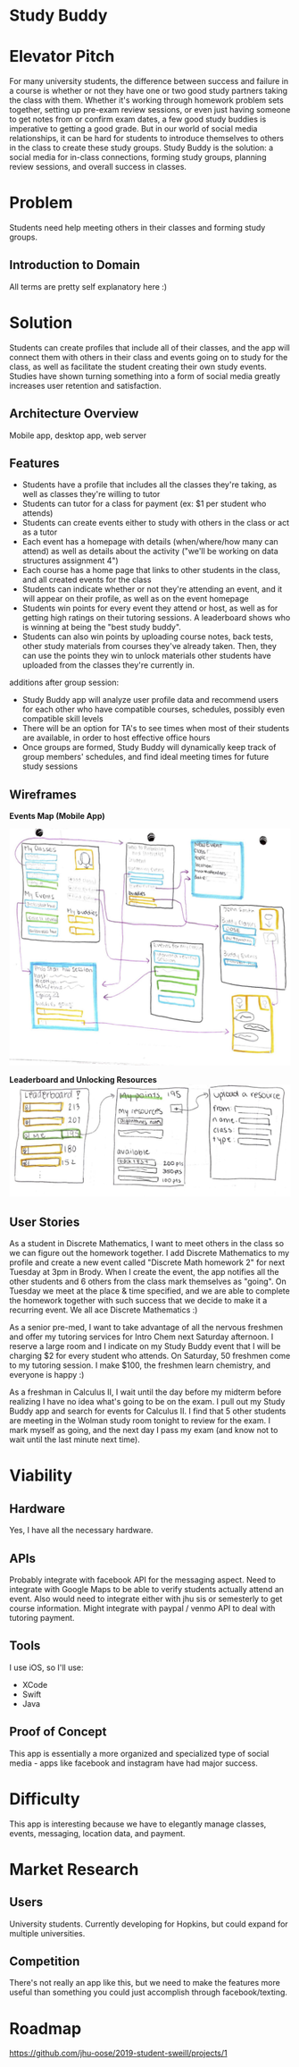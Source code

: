 # Study Buddy

# Elevator Pitch

For many university students, the difference between success and failure in a course
is whether or not they have one or two good study partners taking the class with
them. Whether it's working through homework problem sets together, setting up
pre-exam review sessions, or even just having someone to get notes from or confirm exam
dates, a few good study buddies is imperative to getting a good grade. But in
our world of social media relationships, it can be hard for students to introduce
themselves to others in the class to create these study groups. Study Buddy is
the solution: a social media for in-class connections, forming study groups,
planning review sessions, and overall success in classes.

# Problem

Students need help meeting others in their classes and forming study groups.

## Introduction to Domain
All terms are pretty self explanatory here :)

# Solution

Students can create profiles that include all of their classes, and the app will
connect them with others in their class and events going on to study for the class,
as well as facilitate the student creating their own study events. Studies have shown
turning something into a form of social media greatly increases user retention
and satisfaction.

## Architecture Overview

Mobile app, desktop app, web server

## Features

- Students have a profile that includes all the classes they're taking, as well
as classes they're willing to tutor
- Students can tutor for a class for payment (ex: $1 per student who attends)
- Students can create events either to study with others in the class or act as a tutor
- Each event has a homepage with details (when/where/how many can attend) as well as
details about the activity ("we'll be working on data structures assignment 4")
- Each course has a home page that links to other students in the class, and all
created events for the class
- Students can indicate whether or not they're attending an event, and it will appear
on their profile, as well as on the event homepage
- Students win points for every event they attend or host, as well as for
getting high ratings on their tutoring sessions. A leaderboard shows who is winning
at being the "best study buddy".
- Students can also win points by uploading course notes, back tests, other study
materials from courses they've already taken. Then, they can use the points they win
to unlock materials other students have uploaded from the classes they're currently in.  

additions after group session:
- Study Buddy app will analyze user profile data and recommend 
users for each other who have compatible courses, schedules, possibly even compatible skill 
levels
- There will be an option for TA's to see times when most of their students
are available, in order to host effective office hours
- Once groups are formed, Study Buddy will dynamically keep track of group members' 
schedules, and find ideal meeting times for future study sessions


## Wireframes

**Events Map (Mobile App)**

![](wireframeoose.png)

**Leaderboard and Unlocking Resources**
![](wireframe2.png)

## User Stories

As a student in Discrete Mathematics, I want to meet others in the class so we
can figure out the homework together. I add Discrete Mathematics to my profile
and create a new event called "Discrete Math homework 2" for next Tuesday at
3pm in Brody. When I create the event, the app notifies all the other students
and 6 others from the class mark themselves as "going". On Tuesday we meet
at the place & time specified, and we are able to complete the homework together
with such success that we decide to make it a recurring event. We all ace
Discrete Mathematics :)

As a senior pre-med, I want to take advantage of all the nervous freshmen and
offer my tutoring services for Intro Chem next Saturday afternoon. I reserve a
large room and I indicate on my Study Buddy event that I will be charging
$2 for every student who attends. On Saturday, 50 freshmen come to my tutoring session.
I make $100, the freshmen learn chemistry, and everyone is happy :)

As a freshman in Calculus II, I wait until the day before my midterm before
realizing I have no idea what's going to be on the exam. I pull out my Study
Buddy app and search for events for Calculus II. I find that 5 other students
are meeting in the Wolman study room tonight to review for the exam. I mark
myself as going, and the next day I pass my exam (and know not to wait until the
last minute next time).  


# Viability

## Hardware

Yes, I have all the necessary hardware.

## APIs

Probably integrate with facebook API for the messaging aspect. Need to integrate
with Google Maps to be able to verify students actually attend an event. Also would need
to integrate either with jhu sis or semesterly to get course information. Might
integrate with paypal / venmo API to deal with tutoring payment.

## Tools

I use iOS, so I'll use:
- XCode
- Swift
- Java

## Proof of Concept

This app is essentially a more organized and specialized type of social media -
apps like facebook and instagram have had major success.

# Difficulty

This app is interesting because we have to elegantly manage classes, events,
messaging, location data, and payment.

# Market Research

## Users

University students. Currently developing for Hopkins, but could expand for
multiple universities.

## Competition

There's not really an app like this, but we need to make the features more
useful than something you could just accomplish through facebook/texting.

# Roadmap

https://github.com/jhu-oose/2019-student-sweill/projects/1
